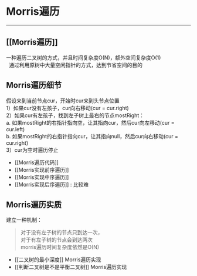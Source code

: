 # Morris遍历
---

## [[Morris遍历]] 


一种遍历二叉树的方式，并且时间复杂度O(N)，额外空间复杂度O(1)  
 
通过利用原树中大量空闲指针的方式，达到节省空间的目的  


## Morris遍历细节

假设来到当前节点cur，开始时cur来到头节点位置  
1）如果cur没有左孩子，cur向右移动(cur = cur.right)  
2）如果cur有左孩子，找到左子树上最右的节点mostRight：  
	a. 如果mostRight的右指针指向空，让其指向cur，然后cur向左移动(cur = cur.left)  
	b. 如果mostRight的右指针指向cur，让其指向null，然后cur向右移动(cur = cur.right)  
3）cur为空时遍历停止  

- [[Morris遍历代码]]
- [[Morris实现前序遍历]]
- [[Morris实现中序遍历]]
- [[Morris实现后序遍历]] : 比较难

## Morris遍历实质

建立一种机制：

>对于没有左子树的节点只到达一次，  
对于有左子树的节点会到达两次   
morris遍历时间复杂度依然是O(N)  

- [[二叉树的最小深度]]  Morris遍历实现  
- [[判断二叉树是不是平衡二叉树]]  Morris遍历实现  